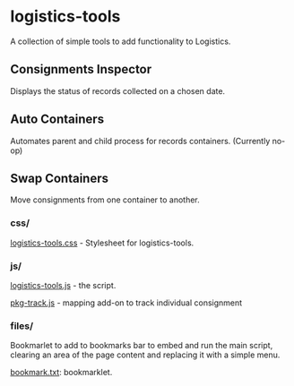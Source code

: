 # logistics-tools

A collection of simple tools to add functionality to Logistics.

## Consignments Inspector

Displays the status of records collected on a chosen date.

## Auto Containers

Automates parent and child process for records containers. (Currently no-op)

## Swap Containers

Move consignments from one container to another.

### css/

[logistics-tools.css](css/logistics-tools.css) - Stylesheet for logistics-tools.

### js/

[logistics-tools.js](js/logistics-tools.js) - the script.

[pkg-track.js](js/pkg-track.js) - mapping add-on to track individual consignment

### files/

Bookmarlet to add to bookmarks bar to embed and run the main script, clearing an area of the page content and replacing it with a simple menu.

[bookmark.txt](files/bookmark.txt): bookmarklet.
